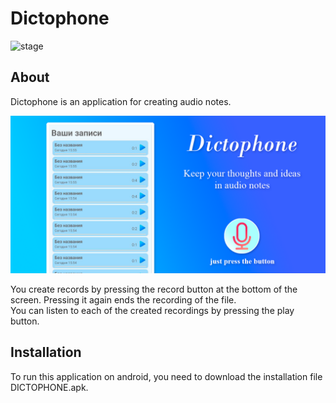 # Dictophone
![stage](https://img.shields.io/badge/stage-released-lime.svg)

## About
Dictophone is an application for creating audio notes. 

![drawing](https://github.com/Mihail-Larionow/Dictophone/blob/master/images/dictophone_logo_without_border.png)

You create records by pressing the record button at the bottom of the screen. Pressing it again ends the recording of the file.  
You can listen to each of the created recordings by pressing the play button.

## Installation
To run this application on android, you need to download the installation file DICTOPHONE.apk.
